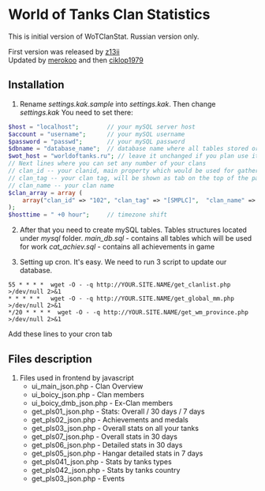 # World of Tanks Clan Statistics #

This is initial version of WoTClanStat. Russian version only.

First version was released by [z13ii](http://forum.worldoftanks.ru/index.php?/topic/84257-)  
Updated by [merokoo](http://forum.worldoftanks.ru/index.php?/user/261770-merokoo/) and then [ciklop1979](http://forum.worldoftanks.ru/index.php?/user/1612931-ciklop1979/)

## Installation #

1. Rename _settings.kak.sample_ into _settings.kak_. Then change _settings.kak_
	You need to set there:
```php
$host = "localhost";		// your mySQL server host
$account = "username";		// your mySQL username
$password = "passwd";		// your mySQL password
$dbname = "database_name";	// database name where all tables stored or will be stored
$wot_host = "worldoftanks.ru"; // leave it unchanged if you plan use it on Russian cluster
// Next lines where you can set any number of your clans
// clan_id -- your clanid, main property which would be used for gathering information about your clan
// clan_tag -- your clan tag, will be shown as tab on the top of the page
// clan_name -- your clan name
$clan_array = array (
	array("clan_id" => "102", "clan_tag" => "[SMPLC]",  "clan_name" => "Sample clan"),
);
$hosttime = " +0 hour";		// timezone shift
```

2. After that you need to create mySQL tables. Tables structures located under *mysql* folder.
	_main_db.sql_ - contains all tables which will be used for work
	_cat_achiev.sql_ - contains all achievements in game
	
3. Setting up cron. It's easy. We need to run 3 script to update our database.

```shell
55 * * * *  wget -O - -q http://YOUR.SITE.NAME/get_clanlist.php >/dev/null 2>&1
* * * * *   wget -O - -q http://YOUR.SITE.NAME/get_global_mm.php >/dev/null 2>&1
*/20 * * * *  wget -O - -q http://YOUR.SITE.NAME/get_wm_province.php >/dev/null 2>&1
```
  Add these lines to your cron tab
	
## Files description #
1. Files used in frontend by javascript
	* ui_main_json.php - Clan Overview
	* ui_boicy_json.php - Clan members
	* ui_boicy_dmb_json.php - Ex-Clan members
	* get_pls01_json.php - Stats: Overall / 30 days / 7 days
	* get_pls02_json.php - Achievements and medals
	* get_pls03_json.php - Overall stats on all your tanks
	* get_pls07_json.php - Overall stats in 30 days
	* get_pls06_json.php - Detailed stats in 30 days
	* get_pls05_json.php - Hangar detailed stats in 7 days
	* get_pls041_json.php - Stats by tanks types
	* get_pls042_json.php - Stats by tanks country 
	* get_pls03_json.php - Events


